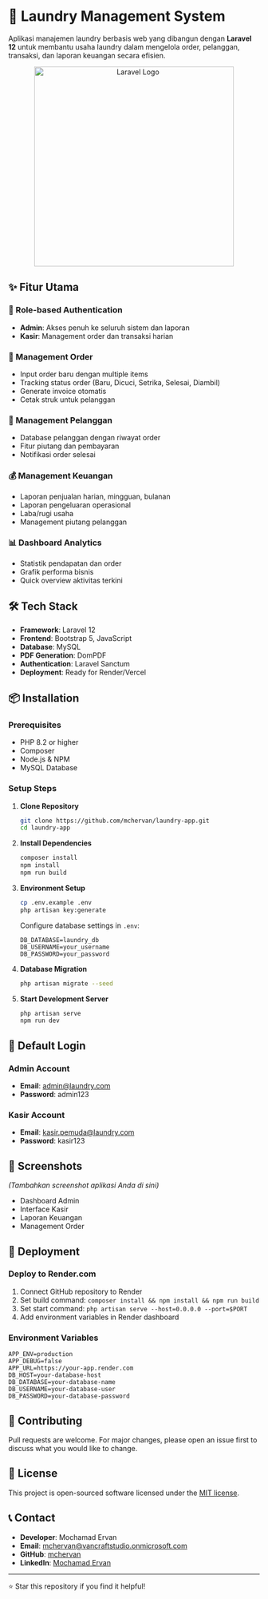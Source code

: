 # 🧺 Laundry Management System

Aplikasi manajemen laundry berbasis web yang dibangun dengan **Laravel 12** untuk membantu usaha laundry dalam mengelola order, pelanggan, transaksi, dan laporan keuangan secara efisien.

<p align="center">
<a href="https://laravel.com" target="_blank"><img src="https://raw.githubusercontent.com/laravel/art/master/logo-lockup/5%20SVG/2%20CMYK/1%20Full%20Color/laravel-logolockup-cmyk-red.svg" width="400" alt="Laravel Logo"></a>
</p>

## ✨ Fitur Utama

### 👥 Role-based Authentication
- **Admin**: Akses penuh ke seluruh sistem dan laporan
- **Kasir**: Management order dan transaksi harian

### 🧾 Management Order
- Input order baru dengan multiple items
- Tracking status order (Baru, Dicuci, Setrika, Selesai, Diambil)
- Generate invoice otomatis
- Cetak struk untuk pelanggan

### 👥 Management Pelanggan
- Database pelanggan dengan riwayat order
- Fitur piutang dan pembayaran
- Notifikasi order selesai

### 💰 Management Keuangan
- Laporan penjualan harian, mingguan, bulanan
- Laporan pengeluaran operasional
- Laba/rugi usaha
- Management piutang pelanggan

### 📊 Dashboard Analytics
- Statistik pendapatan dan order
- Grafik performa bisnis
- Quick overview aktivitas terkini

## 🛠️ Tech Stack

- **Framework**: Laravel 12
- **Frontend**: Bootstrap 5, JavaScript
- **Database**: MySQL
- **PDF Generation**: DomPDF
- **Authentication**: Laravel Sanctum
- **Deployment**: Ready for Render/Vercel

## 📦 Installation

### Prerequisites
- PHP 8.2 or higher
- Composer
- Node.js & NPM
- MySQL Database

### Setup Steps

1. **Clone Repository**
   ```bash
   git clone https://github.com/mchervan/laundry-app.git
   cd laundry-app
   ```

2. **Install Dependencies**
   ```bash
   composer install
   npm install
   npm run build
   ```

3. **Environment Setup**
   ```bash
   cp .env.example .env
   php artisan key:generate
   ```
   
   Configure database settings in `.env`:
   ```env
   DB_DATABASE=laundry_db
   DB_USERNAME=your_username
   DB_PASSWORD=your_password
   ```

4. **Database Migration**
   ```bash
   php artisan migrate --seed
   ```

5. **Start Development Server**
   ```bash
   php artisan serve
   npm run dev
   ```

## 👤 Default Login

### Admin Account
- **Email**: admin@laundry.com
- **Password**: admin123

### Kasir Account  
- **Email**: kasir.pemuda@laundry.com
- **Password**: kasir123

## 📱 Screenshots

*(Tambahkan screenshot aplikasi Anda di sini)*
- Dashboard Admin
- Interface Kasir
- Laporan Keuangan
- Management Order


## 🚀 Deployment

### Deploy to Render.com
1. Connect GitHub repository to Render
2. Set build command: `composer install && npm install && npm run build`
3. Set start command: `php artisan serve --host=0.0.0.0 --port=$PORT`
4. Add environment variables in Render dashboard

### Environment Variables
```env
APP_ENV=production
APP_DEBUG=false
APP_URL=https://your-app.render.com
DB_HOST=your-database-host
DB_DATABASE=your-database-name
DB_USERNAME=your-database-user
DB_PASSWORD=your-database-password
```

## 🤝 Contributing

Pull requests are welcome. For major changes, please open an issue first to discuss what you would like to change.

## 📄 License

This project is open-sourced software licensed under the [MIT license](https://opensource.org/licenses/MIT).

## 📞 Contact

- **Developer**: Mochamad Ervan
- **Email**: [mchervan@vancraftstudio.onmicrosoft.com](mailto:mchervan@vancraftstudio.onmicrosoft.com)
- **GitHub**: [mchervan](https://github.com/mchervan)
- **LinkedIn**: [Mochamad Ervan](https://www.linkedin.com/in/mochamad-ervan-248172226)

---

⭐ Star this repository if you find it helpful!
